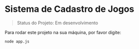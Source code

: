 # Sistema de Cadastro de Jogos

> Status do Projeto: Em desenvolvimento

Para rodar este projeto na sua máquina, por favor digite: 

```
node app.js
```
